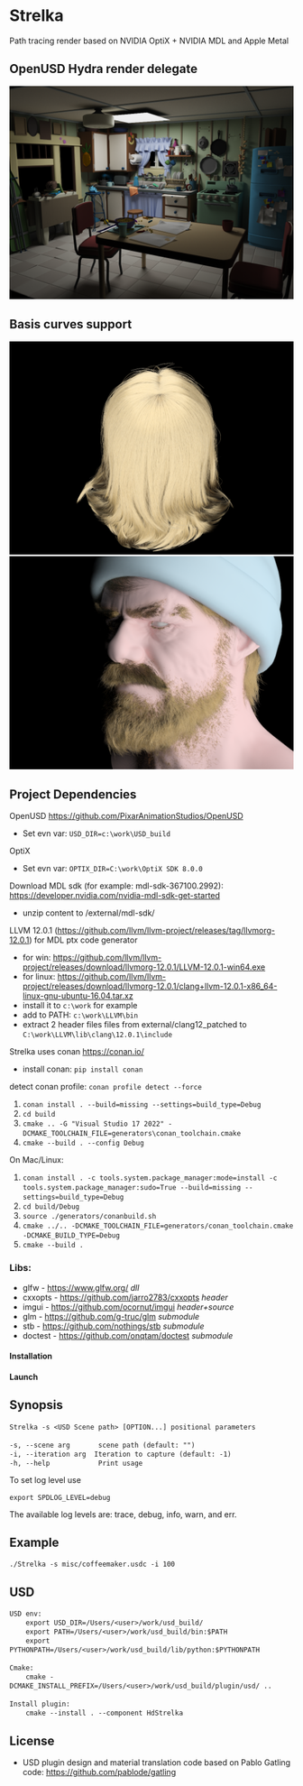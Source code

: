 # Strelka
Path tracing render based on NVIDIA OptiX + NVIDIA MDL and Apple Metal
## OpenUSD Hydra render delegate
![Kitchen Set from OpenUSD](images/Kitchen_2048i_4d_2048spp_0.png)
## Basis curves support
![Hairs](images/hairmat_2_light_10000i_6d_10000spp_0.png)
![Einar](images/einar_1024i_3d_1024spp_0.png)

## Project Dependencies

OpenUSD https://github.com/PixarAnimationStudios/OpenUSD

* Set evn var: `USD_DIR=c:\work\USD_build`

OptiX 
* Set evn var: `OPTIX_DIR=C:\work\OptiX SDK 8.0.0`

Download MDL sdk (for example: mdl-sdk-367100.2992): https://developer.nvidia.com/nvidia-mdl-sdk-get-started

* unzip content to /external/mdl-sdk/

LLVM 12.0.1 (https://github.com/llvm/llvm-project/releases/tag/llvmorg-12.0.1) for MDL ptx code generator

* for win: https://github.com/llvm/llvm-project/releases/download/llvmorg-12.0.1/LLVM-12.0.1-win64.exe
* for linux: https://github.com/llvm/llvm-project/releases/download/llvmorg-12.0.1/clang+llvm-12.0.1-x86_64-linux-gnu-ubuntu-16.04.tar.xz
* install it to `c:\work` for example
* add to PATH: `c:\work\LLVM\bin`
* extract 2 header files files from external/clang12_patched to `C:\work\LLVM\lib\clang\12.0.1\include`

Strelka uses conan https://conan.io/

* install conan: `pip install conan` 

detect conan profile: `conan profile detect --force`

1. `conan install . --build=missing --settings=build_type=Debug`
2. `cd build`
3. `cmake .. -G "Visual Studio 17 2022" -DCMAKE_TOOLCHAIN_FILE=generators\conan_toolchain.cmake`
4. `cmake --build . --config Debug`

On Mac/Linux:
1. `conan install . -c tools.system.package_manager:mode=install -c tools.system.package_manager:sudo=True --build=missing --settings=build_type=Debug`
2. `cd build/Debug`
3. `source ./generators/conanbuild.sh`
4. `cmake ../.. -DCMAKE_TOOLCHAIN_FILE=generators/conan_toolchain.cmake -DCMAKE_BUILD_TYPE=Debug`
5. `cmake --build .`

### Libs:
- glfw    - https://www.glfw.org/     *dll*
- cxxopts   - https://github.com/jarro2783/cxxopts  *header*
- imgui   - https://github.com/ocornut/imgui *header+source*
- glm      - https://github.com/g-truc/glm *submodule*
- stb       - https://github.com/nothings/stb *submodule*
- doctest      - https://github.com/onqtam/doctest *submodule*

#### Installation

#### Launch
    
## Synopsis 

    Strelka -s <USD Scene path> [OPTION...] positional parameters

    -s, --scene arg       scene path (default: "")
    -i, --iteration arg  Iteration to capture (default: -1)
    -h, --help            Print usage


To set log level use

    export SPDLOG_LEVEL=debug
The available log levels are: trace, debug, info, warn, and err.

## Example

    ./Strelka -s misc/coffeemaker.usdc -i 100

## USD
    USD env:
        export USD_DIR=/Users/<user>/work/usd_build/
        export PATH=/Users/<user>/work/usd_build/bin:$PATH
        export PYTHONPATH=/Users/<user>/work/usd_build/lib/python:$PYTHONPATH

    Cmake:
        cmake -DCMAKE_INSTALL_PREFIX=/Users/<user>/work/usd_build/plugin/usd/ ..

    Install plugin:
        cmake --install . --component HdStrelka

## License
* USD plugin design and material translation code based on Pablo Gatling code:
https://github.com/pablode/gatling